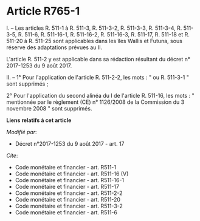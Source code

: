 # Article R765-1

I. – Les articles R. 511-1 à R. 511-3, R. 511-3-2, R. 511-3-3, R. 511-3-4, R. 511-3-5, R. 511-6, 
R. 511-16-1, R. 511-16-2, R. 511-16-3, 
R. 511-17, R. 511-18 et R. 511-20 à R. 511-25 sont applicables dans les îles Wallis et Futuna, sous réserve des adaptations
prévues au II.

L'article R. 511-2 y est applicable dans sa rédaction résultant du décret n° 2017-1253 du 9 août 2017. 

II. – 1° Pour l'application de l'article R. 511-2-2, les mots : " ou R. 511-3-1 " sont supprimés ;

2° Pour l'application du second alinéa du I de l'article R. 511-16, les mots : " mentionnée par le règlement (CE) n°
1126/2008 de la Commission du 3 novembre 2008 " sont supprimés.

**Liens relatifs à cet article**

_Modifié par_:

  - Décret n°2017-1253 du 9 août 2017 - art. 17

_Cite_:

  - Code monétaire et financier - art. R511-1
  - Code monétaire et financier - art. R511-16 (V)
  - Code monétaire et financier - art. R511-16-1
  - Code monétaire et financier - art. R511-17
  - Code monétaire et financier - art. R511-2-2
  - Code monétaire et financier - art. R511-20
  - Code monétaire et financier - art. R511-3-2
  - Code monétaire et financier - art. R511-6
